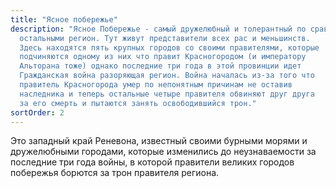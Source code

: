 ```yaml
---
title: "Ясное побережье"
description: "Ясное Побережье - самый дружелюбный и толерантный по сравнению с
  остальными регион. Тут живут представители всех рас и меньшинств.
  Здесь находятся пять крупных городов со своими правителями, которые
  подчиняются одному из них что правит Красногородом (и императору
  Альторана тоже) однако последние три года в этой провинции идет
  Гражданская война разоряющая регион. Война началась из-за того что
  правитель Красногорода умер по непонятным причинам не оставив
  наследника и теперь остальные четыре правителя обвиняют друг друга
  за его смерть и пытаются занять освободившийся трон."
sortOrder: 2
---
```


Это западный край Реневона,
известный своими бурными
морями и дружелюбными
городами, которые изменились
до неузнаваемости за последние
три года войны, в которой
правители великих городов
побережья борются за трон
правителя региона.

